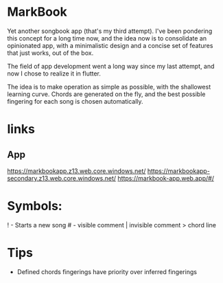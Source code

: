 # MarkBook

Yet another songbook app (that's my third attempt). I've been pondering this concept for a long time now, and the idea now is to consolidate an opinionated app, with a minimalistic design and a concise set of features that just works, out of the box.

The field of app development went a long way since my last attempt, and now I chose to realize it in flutter.

The idea is to make operation as simple as possible, with the shallowest learning curve. Chords are generated on the fly, and the best possible fingering for each song is chosen automatically.


# links

## App

https://markbookapp.z13.web.core.windows.net/
https://markbookapp-secondary.z13.web.core.windows.net/
https://markbook-app.web.app/#/


# Symbols:

! - Starts a new song
\# - visible comment
| invisible comment
\> chord line

# Tips

- Defined chords fingerings have priority over inferred fingerings